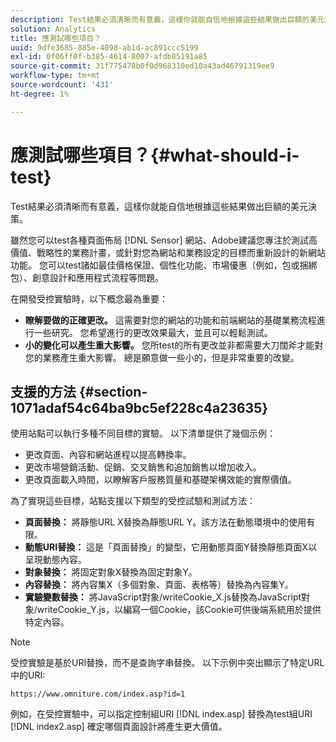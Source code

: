 ```yaml
---
description: Test結果必須清晰而有意義，這樣你就能自信地根據這些結果做出巨額的美元決策。
solution: Analytics
title: 應測試哪些項目？
uuid: 9dfe3685-885e-4098-ab1d-ac891ccc5199
exl-id: 0f06ff0f-b385-4614-8007-afdb85191a85
source-git-commit: 31f775478b0f0d968310ed10a43ad46791319ee9
workflow-type: tm+mt
source-wordcount: '431'
ht-degree: 1%

---
```


# 應測試哪些項目？{#what-should-i-test}

Test結果必須清晰而有意義，這樣你就能自信地根據這些結果做出巨額的美元決策。

雖然您可以test各種頁面佈局 [!DNL Sensor] 網站、Adobe建議您專注於測試高價值、戰略性的業務計畫，或針對您為網站和業務設定的目標而重新設計的新網站功能。 您可以test諸如最佳價格保證、個性化功能、市場優惠（例如，包或捆綁包）、創意設計和應用程式流程等問題。

在開發受控實驗時，以下概念最為重要：

* **瞭解要做的正確更改。** 這需要對您的網站的功能和前端網站的基礎業務流程進行一些研究。 您希望進行的更改效果最大，並且可以輕鬆測試。
* **小的變化可以產生重大影響。** 您所test的所有更改並非都需要大刀闊斧才能對您的業務產生重大影響。 總是願意做一些小的，但是非常重要的改變。

## 支援的方法 {#section-1071adaf54c64ba9bc5ef228c4a23635}

使用站點可以執行多種不同目標的實驗。 以下清單提供了幾個示例：

* 更改頁面、內容和網站進程以提高轉換率。
* 更改市場營銷活動、促銷、交叉銷售和追加銷售以增加收入。
* 更改頁面載入時間，以瞭解客戶服務質量和基礎架構效能的實際價值。

為了實現這些目標，站點支援以下類型的受控試驗和測試方法：

* **頁面替換：** 將靜態URL X替換為靜態URL Y。該方法在動態環境中的使用有限。
* **動態URI替換：** 這是「頁面替換」的變型，它用動態頁面Y替換靜態頁面X以呈現動態內容。
* **對象替換：** 將固定對象X替換為固定對象Y。
* **內容替換：** 將內容集X（多個對象、頁面、表格等）替換為內容集Y。
* **實驗變數替換：** 將JavaScript對象/writeCookie_X.js替換為JavaScript對象/writeCookie_Y.js，以編寫一個Cookie，該Cookie可供後端系統用於提供特定內容。

>[!NOTE]
>
>受控實驗是基於URI替換，而不是查詢字串替換。 以下示例中突出顯示了特定URL中的URI:
>
>`https://www.omniture.com/index.asp?id=1`
>
>例如，在受控實驗中，可以指定控制組URI [!DNL index.asp] 替換為test組URI [!DNL index2.asp] 確定哪個頁面設計將產生更大價值。
